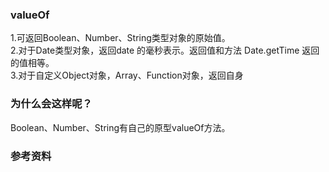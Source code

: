 ### valueOf 
1.可返回Boolean、Number、String类型对象的原始值。  
2.对于Date类型对象，返回date 的毫秒表示。返回值和方法 Date.getTime 返回的值相等。  
3.对于自定义Object对象，Array、Function对象，返回自身  

### 为什么会这样呢？
Boolean、Number、String有自己的原型valueOf方法。  


### 参考资料
